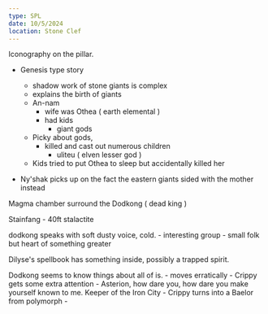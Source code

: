 ```yaml
---
type: SPL
date: 10/5/2024
location: Stone Clef
---
```


Iconography on the pillar. 
- Genesis type story
	- shadow work of stone giants is complex
	- explains the birth of giants
	- An-nam 
		- wife was Othea ( earth elemental )
		- had kids
			-  giant gods
	- Picky about gods, 
		- killed and cast out numerous children
			- uliteu ( elven lesser god )
	- Kids tried to put Othea to sleep but accidentally killed her


- Ny'shak picks up on the fact the eastern giants sided with the mother instead

Magma chamber surround the Dodkong ( dead king )

Stainfang - 40ft stalactite

dodkong speaks with soft dusty voice, cold. 
	- interesting group
	- small folk but heart of something greater

Dilyse's spellbook has something inside, possibly a trapped spirit. 

Dodkong seems to know things about all of is. 
	- moves erratically
	- Crippy gets some extra attention
		- Asterion, how dare you, how dare you make yourself known to me. Keeper of the Iron City 
		- Crippy turns into a Baelor from polymorph
			- 


